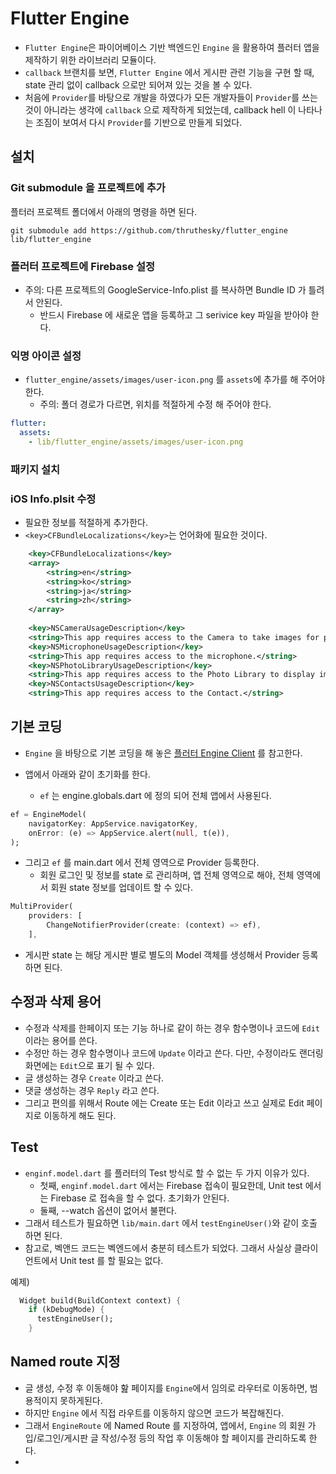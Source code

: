 # Flutter Engine

* `Flutter Engine`은 파이어베이스 기반 백엔드인 `Engine` 을 활용하여 플러터 앱을 제작하기 위한 라이브러리 모듈이다.
* `callback` 브랜치를 보면, `Flutter Engine` 에서 게시판 관련 기능을 구현 할 때, state 관리 없이 callback 으로만 되어져 있는 것을 볼 수 있다.
* 처음에 `Provider`를 바탕으로 개발을 하였다가 모든 개발자들이 `Provider`를 쓰는 것이 아니라는 생각에 `callback` 으로 제작하게 되었는데, callback hell 이 나타나는 조짐이 보여서 다시 `Provider`를 기반으로 만들게 되었다.

## 설치

### Git submodule 을 프로젝트에 추가

플터러 프로젝트 폴더에서 아래의 명령을 하면 된다.

```
git submodule add https://github.com/thruthesky/flutter_engine lib/flutter_engine
```

### 플러터 프로젝트에 Firebase 설정

* 주의: 다른 프로젝트의 GoogleService-Info.plist 를 복사하면 Bundle ID 가 틀려서 안된다.
  * 반드시 Firebase 에 새로운 앱을 등록하고 그 serivice key 파일을 받아야 한다.

### 익명 아이콘 설정

* `flutter_engine/assets/images/user-icon.png` 를 `assets`에 추가를 해 주어야 한다.
  * 주의: 폴더 경로가 다르면, 위치를 적절하게 수정 해 주어야 한다.

``` yml
flutter:
  assets:
    - lib/flutter_engine/assets/images/user-icon.png
```


### 패키지 설치

### iOS Info.plsit 수정

* 필요한 정보를 적절하게 추가한다.
* `<key>CFBundleLocalizations</key>`는 언어화에 필요한 것이다.

``` xml
	<key>CFBundleLocalizations</key>
	<array>
		<string>en</string>
		<string>ko</string>
		<string>ja</string>
		<string>zh</string>
	</array>
	
	<key>NSCameraUsageDescription</key>
	<string>This app requires access to the Camera to take images for posting on its forum and updating user profile.</string>
	<key>NSMicrophoneUsageDescription</key>
	<string>This app requires access to the microphone.</string>
	<key>NSPhotoLibraryUsageDescription</key>
	<string>This app requires access to the Photo Library to display images</string>
	<key>NSContactsUsageDescription</key>
	<string>This app requires access to the Contact.</string>
```

## 기본 코딩

* `Engine` 을 바탕으로 기본 코딩을 해 놓은 [플러터 Engine Client](https://github.com/thruthesky/clientf) 를 참고한다.

* 앱에서 아래와 같이 초기화를 한다.
  * `ef` 는 engine.globals.dart 에 정의 되어 전체 앱에서 사용된다.

``` dart
ef = EngineModel(
	navigatorKey: AppService.navigatorKey,
	onError: (e) => AppService.alert(null, t(e)),
);
```

* 그리고 `ef` 를 main.dart 에서 전체 영역으로 Provider 등록한다.
  * 회원 로그인 및 정보를 state 로 관리하며, 앱 전체 영역으로 해야, 전체 영역에서 회원 state 정보를 업데이트 할 수 있다.

``` dart
MultiProvider(
	providers: [
		ChangeNotifierProvider(create: (context) => ef),
	],
```

* 게시판 state 는 해당 게시판 별로 별도의 Model 객체를 생성해서 Provider 등록하면 된다.


## 수정과 삭제 용어

* 수정과 삭제를 한페이지 또는 기능 하나로 같이 하는 경우 함수명이나 코드에 `Edit` 이라는 용어를 쓴다.
* 수정만 하는 경우 함수명이나 코드에 `Update` 이라고 쓴다. 다만, 수정이라도 랜더링 화면에는 `Edit`으로 표기 될 수 있다.
* 글 생성하는 경우 `Create` 이라고 쓴다.
* 댓글 생성하는 경우 `Reply` 라고 쓴다.
* 그리고 편의를 위해서 Route 에는 Create 또는 Edit 이라고 쓰고 실제로 Edit 페이지로 이동하게 해도 된다.

## Test

* `enginf.model.dart` 를 플러터의 Test 방식로 할 수 없는 두 가지 이유가 있다.
  * 첫째, `enginf.model.dart` 에서는 Firebase 접속이 필요한데, Unit test 에서는 Firebase 로 접속을 할 수 없다. 초기화가 안된다.
  * 둘째, --watch 옵션이 없어서 불편다.
* 그래서 테스트가 필요하면 `lib/main.dart` 에서 `testEngineUser()`와 같이 호출 하면 된다.
* 참고로, 벡앤드 코드는 벡엔드에서 충분히 테스트가 되었다. 그래서 사실상 클라이언트에서 Unit test 를 할 필요는 없다.

예제)
``` dart
  Widget build(BuildContext context) {
    if (kDebugMode) {
      testEngineUser();
    }
```


## Named route 지정

* 글 생성, 수정 후 이동해야 핦 페이지를 `Engine`에서 임의로 라우터로 이동하면, 범용적이지 못하게된다.
* 하지만 `Engine` 에서 직접 라우트를 이동하지 않으면 코드가 복잡해진다.
* 그래서 `EngineRoute` 에 Named Route 를 지정하여, 앱에서, `Engine` 의 회원 가입/로그인/게시판 글 작성/수정 등의 작업 후 이동해야 할 페이지를 관리하도록 한다.
* 